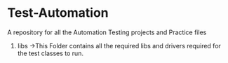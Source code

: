 # Test-Automation
A repository for all the Automation Testing projects and Practice files


1. libs
    ->This Folder contains all the required libs and drivers required for the test classes to run.
    
